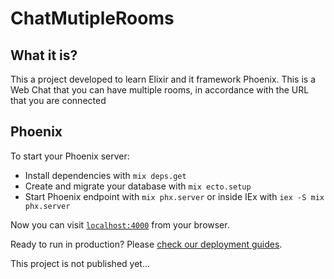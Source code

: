 # ChatMutipleRooms

## What it is?
This a project developed to learn Elixir and it framework Phoenix. This is a Web Chat that you can have multiple rooms, in accordance with the URL that you are connected

## Phoenix
To start your Phoenix server:

  * Install dependencies with `mix deps.get`
  * Create and migrate your database with `mix ecto.setup`
  * Start Phoenix endpoint with `mix phx.server` or inside IEx with `iex -S mix phx.server`

Now you can visit [`localhost:4000`](http://localhost:4000) from your browser.

Ready to run in production? Please [check our deployment guides](https://hexdocs.pm/phoenix/deployment.html).

This project is not published yet...
